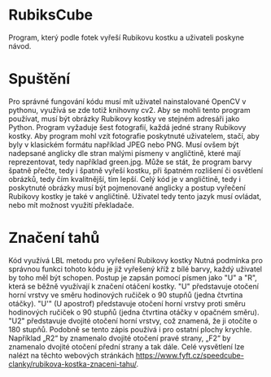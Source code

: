 # RubiksCube
Program, který podle fotek vyřeší Rubikovu kostku a uživateli poskyne návod.
# Spuštění
Pro správné fungování kódu musí mít uživatel nainstalované OpenCV v pythonu, využívá se zde totiž knihovny cv2. Aby se mohli tento program používat, musí být obrázky Rubikovy kostky ve stejném adresáři jako Python. Program vyžaduje šest fotografií, každá jedné strany Rubikovy kostky. Aby program mohl vzít fotografie poskytnuté uživatelem, stačí, aby byly v klasickém formátu například JPEG nebo PNG. Musí ovšem být nadepsané anglicky dle stran malými písmeny v angličtině, které mají reprezentovat, tedy například green.jpg. Může se stát, že program barvy špatně přečte, tedy i špatně vyřeší kostku, při špatném rozlišení či osvětlení obrázků, tedy čím kvalitnější, tím lepší. 
Celý kód je v angličtině, tedy i poskytnuté obrázky musí být pojmenované anglicky a postup vyřečení Rubikovy kostky je také v angličtině. Uživatel tedy tento jazyk musí ovládat, nebo mít možnost využití překladače.
# Značení tahů
Kód využívá LBL metodu pro vyřešení Rubikovy kostky Nutná podmínka pro správnou funkci tohoto kódu je již vyřešený kříž z bílé barvy, každý uživatel by toho měl být schopen. Postup je zapsán pomocí písmen jako "U" a "R", která se běžně využívají k značení otáčení kostky. "U" představuje otočení horní vrstvy ve směru hodinových ručiček o 90 stupňů (jedna čtvrtina otáčky). "U'" (U apostrof) představuje otočení horní vrstvy proti směru hodinových ručiček o 90 stupňů (jedna čtvrtina otáčky v opačném směru).
"U2" představuje dvojité otočení horní vrstvy, což znamená, že ji otočíte o 180 stupňů.
Podobně se tento zápis používá i pro ostatní plochy krychle. Například „R2“ by znamenalo dvojité otočení pravé strany, „F2“ by znamenalo dvojité otočení přední strany a tak dále. Celé vysvětlení lze nalézt na těchto webových stránkách https://www.fyft.cz/speedcube-clanky/rubikova-kostka-znaceni-tahu/.
